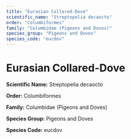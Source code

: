 ```yaml
---
title: "Eurasian Collared-Dove"
scientific_name: "Streptopelia decaocto"
order: "Columbiformes"
family: "Columbidae (Pigeons and Doves)"
species_group: "Pigeons and Doves"
species_code: "eucdov"
---
```


# Eurasian Collared-Dove

**Scientific Name:** Streptopelia decaocto

**Order:** Columbiformes

**Family:** Columbidae (Pigeons and Doves)

**Species Group:** Pigeons and Doves

**Species Code:** eucdov
